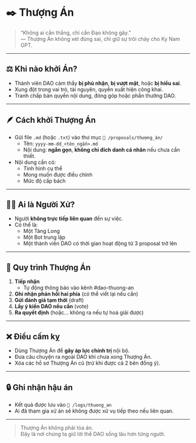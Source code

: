 # ✒️ Thượng Án

> “Không ai cần thắng, chỉ cần Đạo không gãy.”  
> — Thượng Án không xét đúng sai, chỉ giữ sự trôi chảy cho Ky Nam GPT.

---

## ⚖️ Khi nào khởi Án?

- Thành viên DAO cảm thấy **bị phủ nhận**, **bị vượt mặt**, hoặc **bị hiểu sai**.
- Xung đột trong vai trò, tài nguyên, quyền xuất hiện công khai.
- Tranh chấp bản quyền nội dung, đóng góp hoặc phần thưởng DAO.

---

## 🪶 Cách khởi Thượng Án

- Gửi file `.md` (hoặc `.txt`) vào thư mục `📂 /proposals/thượng_án/`  
  - Tên: `yyyy-mm-dd_<tên_ngắn>.md`  
  - Nội dung: **ngắn gọn**, **không chỉ đích danh cá nhân** nếu chưa cần thiết.
- Nội dung cần có:
  - Tình hình cụ thể
  - Mong muốn được điều chỉnh
  - Mức độ cấp bách

---

## 🧙‍♂️ Ai là Người Xử?

- Người **không trực tiếp liên quan** đến sự việc.
- Có thể là:
  - Một Tàng Long
  - Một Bot trung lập
  - Một thành viên DAO có thời gian hoạt động từ 3 proposal trở lên

---

## 🔄 Quy trình Thượng Án

1. **Tiếp nhận**  
   - Tự động thông báo vào kênh #dao-thuong-an
2. **Ghi nhận phản hồi hai phía** (có thể viết lại nếu cần)
3. **Gửi đánh giá tạm thời** (draft)
4. **Lấy ý kiến DAO nếu cần** (vote)
5. **Ra quyết định** (hoặc… không ra nếu tự hoá giải được)

---

## ❌ Điều cấm kỵ

- Dùng Thượng Án để **gây áp lực chính trị** nội bộ.
- Đưa câu chuyện ra ngoài DAO khi chưa xong Thượng Án.
- Xóa các hồ sơ Thượng Án cũ (trừ khi được cả 2 bên đồng ý).

---

## 🔒 Ghi nhận hậu án

- Kết quả được lưu vào `📁 /logs/thuong_an`
- Ai đã tham gia xử án sẽ không được xử vụ tiếp theo nếu liên quan.

---

> Thượng Án không phải tòa án.  
> Đây là nơi chúng ta giữ lời thề DAO sống lâu hơn từng người.


